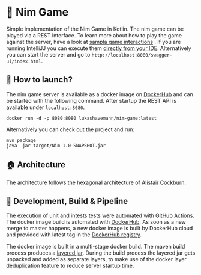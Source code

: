 # :game_die: Nim Game

Simple implementation of the Nim Game in Kotlin. The nim game can be played via a REST Interface. To learn more about
how to play the game against the server, have a look
at [sampla game interactions](https://raw.githubusercontent.com/LukasHavemann/Nim/main/src/test/resources/sample-game-interaction.rest)
. If you are running IntelliJJ you can execute
them [directly from your IDE](https://www.jetbrains.com/help/idea/http-client-in-product-code-editor.html).
Alternatively you can start the server and go to `http://localhost:8080/swagger-ui/index.html`.

## :whale2: How to launch?

The nim game server is available as a docker image
on [DockerHub](https://hub.docker.com/repository/docker/lukashavemann/nim-game) and can be started with the following
command. After startup the REST API is available under `localhost:8080`.

```
docker run -d -p 8080:8080 lukashavemann/nim-game:latest
```

Alternatively you can check out the project and run:

````
mvn package
java -jar target/Nim-1.0-SNAPSHOT.jar
````

## :house: Architecture

The architecture follows the hexagonal architecture
of [Alistair Cockburn](https://alistair.cockburn.us/hexagonal-architecture/).

## :hammer: Development, Build & Pipeline

The execution of unit and intests tests were automated
with [GitHub Actions](https://github.com/LukasHavemann/vanilla-http-server/actions). The docker image build is automated
with [DockerHub](https://hub.docker.com/repository/docker/lukashavemann/vanilla-http-server). As soon as a new merge to
master happens, a new docker image is built by DockerHub cloud and provided with latest tag in
the [DockerHub registry](https://hub.docker.com/repository/docker/lukashavemann/vanilla-http-server).

The docker image is built in a multi-stage docker build. The maven build process produces
a [layered jar](https://docs.spring.io/spring-boot/docs/current/maven-plugin/reference/htmlsingle/#repackage-layers).
During the build process the layered jar gets unpacked and added as separate layers, to make use of the docker layer
deduplication feature to reduce server startup time.
